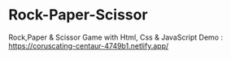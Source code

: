 # Rock-Paper-Scissor
Rock,Paper &amp; Scissor Game with Html, Css &amp; JavaScript
Demo : https://coruscating-centaur-4749b1.netlify.app/
